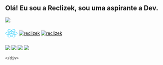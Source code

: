 ## Olá! Eu sou a Reclizek, sou uma aspirante a Dev.

<div >
  <a href="https://github.com/Reclizek">
  <img height="180em" src="https://github-readme-stats.vercel.app/api?username=Reclizek&show_icons=true&theme=tokyonight&include_all_commits=true&count_private=true"/>
         
</div>
  <div style="display: inline_block"><br>
    <img align="center" alt="reclizek" height="30" width="40" src="https://raw.githubusercontent.com/devicons/devicon/master/icons/react/react-original.svg">
  <img align="center" alt="reclizek" height="40" width="40"  src="https://cdn.jsdelivr.net/gh/devicons/devicon/icons/linux/linux-original.svg" />
  <img align="center" alt="reclizek" height="30" width="40" src="https://cdn.jsdelivr.net/gh/devicons/devicon/icons/php/php-plain.svg" />
   </div>
  
  ###

  <div> 

  <a href="https://www.instagram.com/reclizek/" target="_blank"><img src="https://img.shields.io/badge/-Instagram-%23E4405F?style=for-the-badge&logo=instagram&logoColor=white" target="_blank"></a>
 	<a href="https://www.instagram.com/reclizek/" target="_blank"><img src="https://img.shields.io/badge/Twitch-9146FF?style=for-the-badge&logo=twitch&logoColor=white" target="_blank"></a>
  <a href = "mailto:reclizek@gmail.com"><img src="https://img.shields.io/badge/-Gmail-%23333?style=for-the-badge&logo=gmail&logoColor=white" target="_blank"></a>
  <a href="https://www.linkedin.com/in/reclizek/" target="_blank"><img src="https://img.shields.io/badge/-LinkedIn-%230077B5?style=for-the-badge&logo=linkedin&logoColor=white" target="_blank"></a> 
    
    </div>
    
